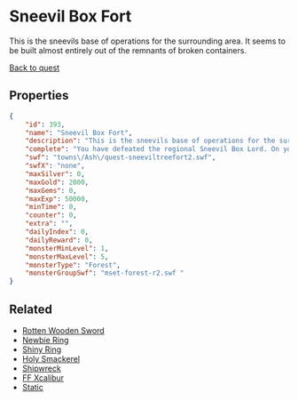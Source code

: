 # Sneevil Box Fort

This is the sneevils base of operations for the surrounding area. It seems to be built almost entirely out of the remnants of broken containers.

[Back to quest](../quests.md)

## Properties

```json
{
    "id": 393,
    "name": "Sneevil Box Fort",
    "description": "This is the sneevils base of operations for the surrounding area. It seems to be built almost entirely out of the remnants of broken containers.",
    "complete": "You have defeated the regional Sneevil Box Lord. On your adventure you learned more about the Sneevils and their goals in the area.",
    "swf": "towns\/Ash\/quest-sneeviltreefort2.swf",
    "swfX": "none",
    "maxSilver": 0,
    "maxGold": 2000,
    "maxGems": 0,
    "maxExp": 50000,
    "minTime": 0,
    "counter": 0,
    "extra": "",
    "dailyIndex": 0,
    "dailyReward": 0,
    "monsterMinLevel": 1,
    "monsterMaxLevel": 5,
    "monsterType": "Forest",
    "monsterGroupSwf": "mset-forest-r2.swf "
}
```

## Related

- [Rotten Wooden Sword](../items/1-rotten-wooden-sword.md)
- [Newbie Ring](../items/7-newbie-ring.md)
- [Shiny Ring](../items/8-shiny-ring.md)
- [Holy Smackerel](../items/9-holy-smackerel.md)
- [Shipwreck](../items/10-shipwreck.md)
- [FF Xcalibur](../items/23-ff-xcalibur.md)
- [Static](../items/27-static.md)

